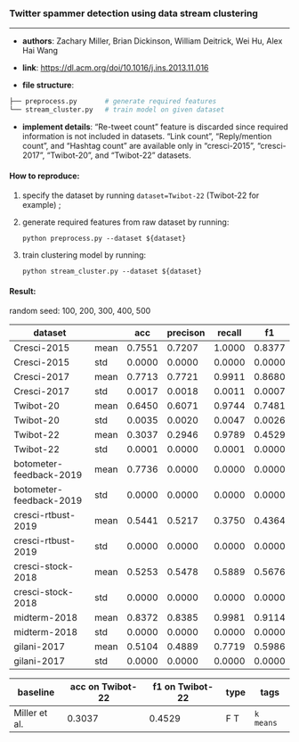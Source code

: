 ### Twitter spammer detection using data stream clustering

---

- **authors**: Zachary Miller, Brian Dickinson, William Deitrick, Wei Hu, Alex Hai Wang

- **link**: https://dl.acm.org/doi/10.1016/j.ins.2013.11.016

- **file structure**: 

```python
├── preprocess.py       # generate required features
└── stream_cluster.py   # train model on given dataset
```

- **implement details**: “Re-tweet count” feature is discarded since required information is not included in datasets. “Link count”, “Reply/mention count”, and “Hashtag count” are available only in “cresci-2015”, “cresci-2017”, “Twibot-20”, and “Twibot-22” datasets. 

  

#### How to reproduce:

1. specify the dataset by running `dataset=Twibot-22` (Twibot-22 for example) ;

2. generate required features from raw dataset by running: 

   `python preprocess.py --dataset ${dataset}`

3. train clustering model by running:

   `python stream_cluster.py --dataset ${dataset}`



#### Result:

random seed: 100, 200, 300, 400, 500

| dataset                  |      | acc    | precison | recall | f1     |
| ------------------------ | ---- | ------ | -------- | ------ | ------ |
| Cresci-2015              | mean | 0.7551 | 0.7207   | 1.0000 | 0.8377 |
| Cresci-2015              | std  | 0.0000 | 0.0000   | 0.0000 | 0.0000 |
| Cresci-2017              | mean | 0.7713 | 0.7721   | 0.9911 | 0.8680 |
| Cresci-2017              | std  | 0.0017 | 0.0018   | 0.0011 | 0.0007 |
| Twibot-20                | mean | 0.6450 | 0.6071   | 0.9744 | 0.7481 |
| Twibot-20                | std  | 0.0035 | 0.0020   | 0.0047 | 0.0026 |
| Twibot-22                | mean | 0.3037 | 0.2946   | 0.9789 | 0.4529 |
| Twibot-22                | std  | 0.0001 | 0.0000   | 0.0001 | 0.0000 |
| botometer-feedback-2019  | mean | 0.7736 | 0.0000   | 0.0000 | 0.0000 |
| botometer-feedback-2019  | std  | 0.0000 | 0.0000   | 0.0000 | 0.0000 |
| cresci-rtbust-2019       | mean | 0.5441 | 0.5217   | 0.3750 | 0.4364 |
| cresci-rtbust-2019       | std  | 0.0000 | 0.0000   | 0.0000 | 0.0000 |
| cresci-stock-2018        | mean | 0.5253 | 0.5478   | 0.5889 | 0.5676 |
| cresci-stock-2018        | std  | 0.0000 | 0.0000   | 0.0000 | 0.0000 |
| midterm-2018             | mean | 0.8372 | 0.8385   | 0.9981 | 0.9114 |
| midterm-2018             | std  | 0.0000 | 0.0000   | 0.0000 | 0.0000 |
| gilani-2017              | mean | 0.5104 | 0.4889   | 0.7719 | 0.5986 |
| gilani-2017              | std  | 0.0000 | 0.0000   | 0.0000 | 0.0000 |







| baseline     | acc on Twibot-22 | f1 on Twibot-22 | type | tags|
| ------------ | ---------------- | --------------- | ---- | --- |
| Miller et al.|0.3037|0.4529|F T|`k means`|


